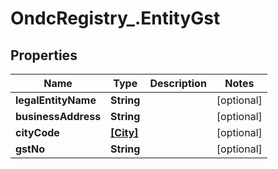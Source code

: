 # OndcRegistry_.EntityGst

## Properties
Name | Type | Description | Notes
------------ | ------------- | ------------- | -------------
**legalEntityName** | **String** |  | [optional] 
**businessAddress** | **String** |  | [optional] 
**cityCode** | [**[City]**](City.md) |  | [optional] 
**gstNo** | **String** |  | [optional] 
